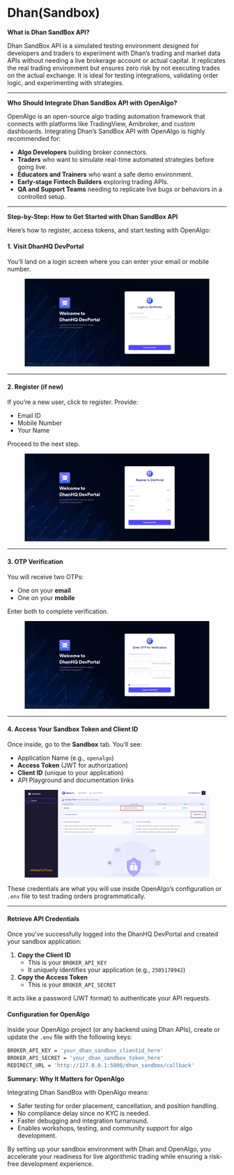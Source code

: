 # Dhan(Sandbox)

**What is Dhan SandBox API?**

Dhan SandBox API is a simulated testing environment designed for developers and traders to experiment with Dhan’s trading and market data APIs without needing a live brokerage account or actual capital. It replicates the real trading environment but ensures zero risk by not executing trades on the actual exchange. It is ideal for testing integrations, validating order logic, and experimenting with strategies.

***

**Who Should Integrate Dhan SandBox API with OpenAlgo?**

OpenAlgo is an open-source algo trading automation framework that connects with platforms like TradingView, Amibroker, and custom dashboards. Integrating Dhan’s SandBox API with OpenAlgo is highly recommended for:

* **Algo Developers** building broker connectors.
* **Traders** who want to simulate real-time automated strategies before going live.
* **Educators and Trainers** who want a safe demo environment.
* **Early-stage Fintech Builders** exploring trading APIs.
* **QA and Support Teams** needing to replicate live bugs or behaviors in a controlled setup.

***

**Step-by-Step: How to Get Started with Dhan SandBox API**

Here’s how to register, access tokens, and start testing with OpenAlgo:

#### 1. **Visit DhanHQ DevPortal**

You’ll land on a login screen where you can enter your email or mobile number.

<figure><img src="../../.gitbook/assets/image (2).png" alt=""><figcaption></figcaption></figure>

***

#### 2. **Register (if new)**

If you’re a new user, click to register. Provide:

* Email ID
* Mobile Number
* Your Name

Proceed to the next step.

<figure><img src="../../.gitbook/assets/image (1) (1).png" alt=""><figcaption></figcaption></figure>

***

#### 3. **OTP Verification**

You will receive two OTPs:

* One on your **email**
* One on your **mobile**

Enter both to complete verification.

<figure><img src="../../.gitbook/assets/image (2) (1).png" alt=""><figcaption></figcaption></figure>

***

#### 4. **Access Your Sandbox Token and Client ID**

Once inside, go to the **Sandbox** tab. You’ll see:

* Application Name (e.g., `openalgo`)
* **Access Token** (JWT for authorization)
* **Client ID** (unique to your application)
* API Playground and documentation links

<figure><img src="../../.gitbook/assets/image (3).png" alt=""><figcaption></figcaption></figure>

These credentials are what you will use inside OpenAlgo’s configuration or `.env` file to test trading orders programmatically.

***

#### Retrieve API Credentials

Once you've successfully logged into the DhanHQ DevPortal and created your sandbox application:

1. **Copy the Client ID**
   * This is your `BROKER_API_KEY`
   * It uniquely identifies your application (e.g., `2505178942`)
2. **Copy the Access Token**
   * This is your `BROKER_API_SECRET`

It acts like a password (JWT format) to authenticate your API requests.

#### Configuration for OpenAlgo

Inside your OpenAlgo project (or any backend using Dhan APIs), create or update the `.env` file with the following keys:

```bash
BROKER_API_KEY = 'your_dhan_sandbox_clientid_here' 
BROKER_API_SECRET = 'your_dhan_sandbox_token_here' 
REDIRECT_URL = 'http://127.0.0.1:5000/dhan_sandbox/callback'
```

**Summary: Why It Matters for OpenAlgo**

Integrating Dhan SandBox with OpenAlgo means:

* Safer testing for order placement, cancellation, and position handling.
* No compliance delay since no KYC is needed.
* Faster debugging and integration turnaround.
* Enables workshops, testing, and community support for algo development.

By setting up your sandbox environment with Dhan and OpenAlgo, you accelerate your readiness for live algorithmic trading while ensuring a risk-free development experience.
